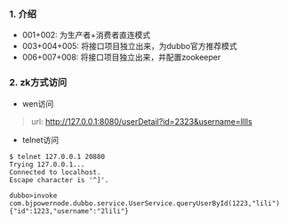 ### 1. 介绍
+ 001+002:    为生产者+消费者直连模式
+ 003+004+005:    将接口项目独立出来，为dubbo官方推荐模式
+ 006+007+008:    将接口项目独立出来，并配置zookeeper
### 2. zk方式访问
+ wen访问
>url: http://127.0.0.1:8080/userDetail?id=2323&username=lllls

+ telnet访问
```shell
$ telnet 127.0.0.1 20880
Trying 127.0.0.1...
Connected to localhost.
Escape character is '^]'.

dubbo>invoke com.bjpowernode.dubbo.service.UserService.queryUserById(1223,"lili")  
{"id":1223,"username":"2lili"}
```
